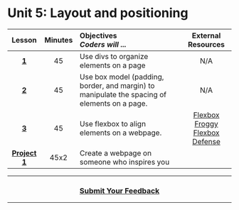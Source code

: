 # Unit 5: Layout and positioning






|Lesson|Minutes|Objectives <br> *Coders will ...*|External Resources
|:-------:|:-------:|:-------|:-------:|
|[**1**](https://drive.google.com/open?id=1-R6oBgWKF0NlN9F7YBFkvav4yypN0nDdsanOlagNjf8)|45|Use divs to organize elements on a page|N/A|
|[**2**](https://drive.google.com/open?id=1HJuc0w84uUOuURLaYp0dqdMRB_dhRFcnmfMpiFXavS8)|45| Use box model (padding, border, and margin) to manipulate the spacing of elements on a page.|N/A|
|[**3**](https://drive.google.com/open?id=1moyBCY8Fcei7Nr4jyyRLN1Vl7EWVpvA88ZvRaGBXWKs)|45| Use flexbox to align elements on a webpage.|[Flexbox Froggy](https://flexboxfroggy.com/)<br>[Flexbox Defense](http://www.flexboxdefense.com/)|
|[**Project 1**](https://drive.google.com/open?id=1o1BzLok_G7PRsOeonu6fq-_m_9a0PJh_jEkxajhatsU)|45x2|Create a webpage on someone who inspires you|



----
<h3 align="center"><a href="https://docs.google.com/forms/d/e/1FAIpQLSeLpI-m6UKvIxk97F8R1iidFRaYXJ3dfcUuIjx2Pz0WMfO1SA/viewform">Submit Your Feedback</a>  </h3>

----



